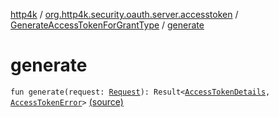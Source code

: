 [http4k](../../index.md) / [org.http4k.security.oauth.server.accesstoken](../index.md) / [GenerateAccessTokenForGrantType](index.md) / [generate](./generate.md)

# generate

`fun generate(request: `[`Request`](../../org.http4k.core/-request/index.md)`): Result<`[`AccessTokenDetails`](../../org.http4k.security/-access-token-details/index.md)`, `[`AccessTokenError`](../../org.http4k.security.oauth.server/-access-token-error.md)`>` [(source)](https://github.com/http4k/http4k/blob/master/http4k-security-oauth/src/main/kotlin/org/http4k/security/oauth/server/accesstoken/GenerateAccessTokenForGrantType.kt#L37)